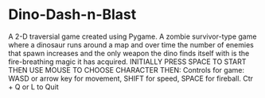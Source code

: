# Dino-Dash-n-Blast
A 2-D traversial game created using Pygame.
A zombie survivor-type game where a dinosaur runs around a map and over time the number of enemies that spawn increases and the only weapon the dino finds itself with is the fire-breathing magic it has acquired.
INITIALLY PRESS SPACE TO START
THEN USE MOUSE TO CHOOSE CHARACTER
THEN:
Controls for game: WASD or arrow key for movement, SHIFT for speed, SPACE for fireball.
Ctr + Q or L to Quit

